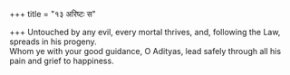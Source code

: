 +++
title = "१३ अरिष्टः स"

+++
Untouched by any evil, every mortal thrives, and, following the Law, spreads in his progeny.  
     Whom ye with your good guidance, O Adityas, lead safely through all his pain and grief to happiness.
